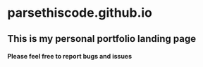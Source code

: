 # parsethiscode.github.io
## This is my **personal** portfolio landing page
#### Please feel free to report **bugs** and **issues**